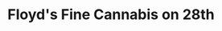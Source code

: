---
title: "Floyd's Fine Cannabis on 28th"
url: /portland/floyds-fine-cannabis-on-28th/
shop: Hanf
---